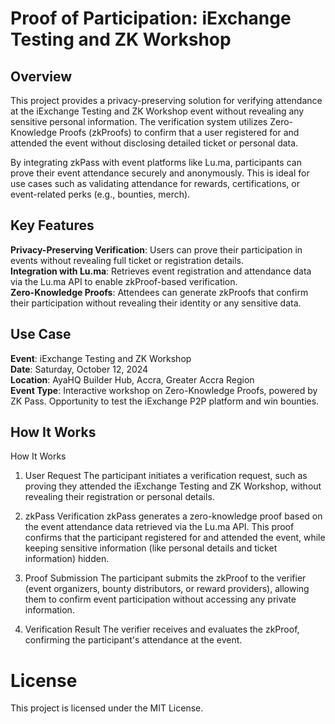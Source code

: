 # Proof of Participation: iExchange Testing and ZK Workshop
## Overview
This project provides a privacy-preserving solution for verifying attendance at the iExchange Testing and ZK Workshop event without revealing any sensitive personal information. The verification system utilizes Zero-Knowledge Proofs (zkProofs) to confirm that a user registered for and attended the event without disclosing detailed ticket or personal data.

By integrating zkPass with event platforms like Lu.ma, participants can prove their event attendance securely and anonymously. This is ideal for use cases such as validating attendance for rewards, certifications, or event-related perks (e.g., bounties, merch).

## Key Features
**Privacy-Preserving Verification**: Users can prove their participation in events without revealing full ticket or registration details.  
**Integration with Lu.ma**: Retrieves event registration and attendance data via the Lu.ma API to enable zkProof-based verification.  
**Zero-Knowledge Proofs**: Attendees can generate zkProofs that confirm their participation without revealing their identity or any sensitive data.  

## Use Case
**Event**: iExchange Testing and ZK Workshop  
**Date**: Saturday, October 12, 2024  
**Location**: AyaHQ Builder Hub, Accra, Greater Accra Region  
**Event Type**: Interactive workshop on Zero-Knowledge Proofs, powered by ZK Pass. Opportunity to test the iExchange P2P platform and win bounties.

## How It Works
How It Works
1. User Request
The participant initiates a verification request, such as proving they attended the iExchange Testing and ZK Workshop, without revealing their registration or personal details.

2. zkPass Verification
zkPass generates a zero-knowledge proof based on the event attendance data retrieved via the Lu.ma API. This proof confirms that the participant registered for and attended the event, while keeping sensitive information (like personal details and ticket information) hidden.

3. Proof Submission
The participant submits the zkProof to the verifier (event organizers, bounty distributors, or reward providers), allowing them to confirm event participation without accessing any private information.

4. Verification Result
The verifier receives and evaluates the zkProof, confirming the participant's attendance at the event. 



# License
This project is licensed under the MIT License.
